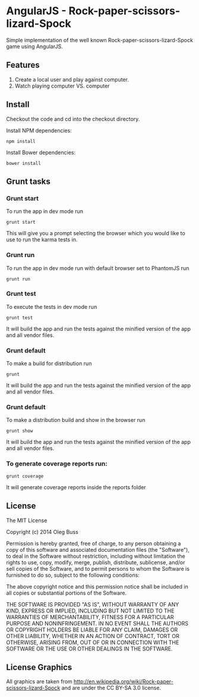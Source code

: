 # AngularJS - Rock-paper-scissors-lizard-Spock

Simple implementation of the well known Rock-paper-scissors-lizard-Spock game using AngularJS. 


## Features

1. Create a local user and play against computer.
2. Watch playing computer VS. computer

## Install

Checkout the code and cd into the checkout directory.

Install NPM dependencies:

```shell
npm install
```

Install Bower dependencies:

```shell
bower install
```

## Grunt tasks

### Grunt start

To run the app in dev mode run

```shell
grunt start
```
This will give you a prompt selecting the browser which you would like to use to run the karma tests in. 

### Grunt run

To run the app in dev mode run with default browser set to PhantomJS run

```shell
grunt run
```

### Grunt test

To execute the tests in dev mode run  

```shell
grunt test
```
It will build the app and run the tests against the minified version of the app and all vendor files.

 
### Grunt default

To make a build for distribution run 

```shell
grunt
```
It will build the app and run the tests against the minified version of the app and all vendor files.


### Grunt default

To make a distribution build and show in the browser run 

```shell
grunt show
```
It will build the app and run the tests against the minified version of the app and all vendor files.



### To generate coverage reports run:

```shell
grunt coverage
```

It will generate coverage reports inside the reports folder




## License

The MIT License

Copyright (c) 2014 Oleg Buss

Permission is hereby granted, free of charge, to any person obtaining a copy
of this software and associated documentation files (the "Software"), to deal
in the Software without restriction, including without limitation the rights
to use, copy, modify, merge, publish, distribute, sublicense, and/or sell
copies of the Software, and to permit persons to whom the Software is
furnished to do so, subject to the following conditions:

The above copyright notice and this permission notice shall be included in
all copies or substantial portions of the Software.

THE SOFTWARE IS PROVIDED "AS IS", WITHOUT WARRANTY OF ANY KIND, EXPRESS OR
IMPLIED, INCLUDING BUT NOT LIMITED TO THE WARRANTIES OF MERCHANTABILITY,
FITNESS FOR A PARTICULAR PURPOSE AND NONINFRINGEMENT. IN NO EVENT SHALL THE
AUTHORS OR COPYRIGHT HOLDERS BE LIABLE FOR ANY CLAIM, DAMAGES OR OTHER
LIABILITY, WHETHER IN AN ACTION OF CONTRACT, TORT OR OTHERWISE, ARISING FROM,
OUT OF OR IN CONNECTION WITH THE SOFTWARE OR THE USE OR OTHER DEALINGS IN
THE SOFTWARE.

## License Graphics

All graphics are taken from http://en.wikipedia.org/wiki/Rock-paper-scissors-lizard-Spock and are under the CC BY-SA 3.0 license.
